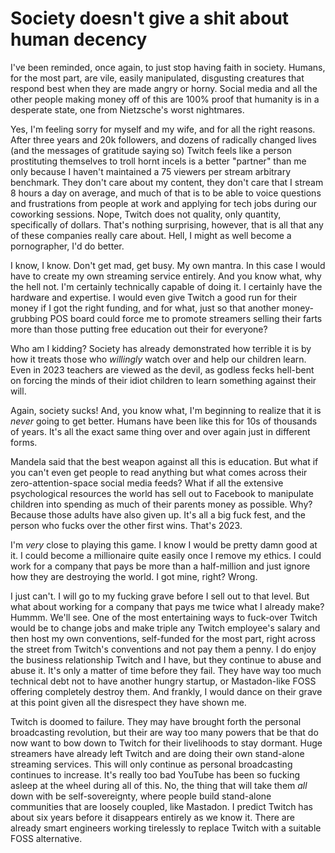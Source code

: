 # Society doesn't give a shit about human decency

I've been reminded, once again, to just stop having faith in society. Humans, for the most part, are vile, easily manipulated, disgusting creatures that respond best when they are made angry or horny. Social media and all the other people making money off of this are 100% proof that humanity is in a desperate state, one from Nietzsche's worst nightmares.

Yes, I'm feeling sorry for myself and my wife, and for all the right reasons. After three years and 20k followers, and dozens of radically changed lives (and the messages of gratitude saying so) Twitch feels like a person prostituting themselves to troll hornt incels is a better "partner" than me only because I haven't maintained a 75 viewers per stream arbitrary benchmark. They don't care about my content, they don't care that I stream 8 hours a day on average, and much of that is to be able to voice questions and frustrations from people at work and applying for tech jobs during our coworking sessions. Nope, Twitch does not quality, only quantity, specifically of dollars. That's nothing surprising, however, that is all that any of these companies really care about. Hell, I might as well become a pornographer, I'd do better.

I know, I know. Don't get mad, get busy. My own mantra. In this case I would have to create my own streaming service entirely. And you know what, why the hell not. I'm certainly technically capable of doing it. I certainly have the hardware and expertise. I would even give Twitch a good run for their money if I got the right funding, and for what, just so that another money-grubbing POS board could force me to promote streamers selling their farts more than those putting free education out their for everyone?

Who am I kidding? Society has already demonstrated how terrible it is by how it treats those who *willingly* watch over and help our children learn. Even in 2023 teachers are viewed as the devil, as godless fecks hell-bent on forcing the minds of their idiot children to learn something against their will.

Again, society sucks! And, you know what, I'm beginning to realize that it is *never* going to get better. Humans have been like this for 10s of thousands of years. It's all the exact same thing over and over again just in different forms.

Mandela said that the best weapon against all this is education. But what if you can't even get people to read anything but what comes across their zero-attention-space social media feeds? What if all the extensive psychological resources the world has sell out to Facebook to manipulate children into spending as much of their parents money as possible. Why? Because those adults have also given up. It's all a big fuck fest, and the person who fucks over the other first wins. That's 2023.

I'm *very* close to playing this game. I know I would be pretty damn good at it. I could become a millionaire quite easily once I remove my ethics. I could work for a company that pays be more than a half-million and just ignore how they are destroying the world. I got mine, right? Wrong.

I just can't. I will go to my fucking grave before I sell out to that level. But what about working for a company that pays me twice what I already make? Hummm. We'll see. One of the most entertaining ways to fuck-over Twitch would be to change jobs and make triple any Twitch employee's salary and then host my own conventions, self-funded for the most part, right across the street from Twitch's conventions and not pay them a penny. I do enjoy the business relationship Twitch and I have, but they continue to abuse and abuse it. It's only a matter of time before they fail. They have way too much technical debt not to have another hungry startup, or Mastadon-like FOSS offering completely destroy them. And frankly, I would dance on their grave at this point given all the disrespect they have shown me.

Twitch is doomed to failure. They may have brought forth the personal broadcasting revolution, but their are way too many powers that be that do now want to bow down to Twitch for their livelihoods to stay dormant. Huge streamers have already left Twitch and are doing their own stand-alone streaming services. This will only continue as personal broadcasting continues to increase. It's really too bad YouTube has been so fucking asleep at the wheel during all of this. No, the thing that will take them *all* down with be self-sovereignty, where people build stand-alone communities that are loosely coupled, like Mastadon. I predict Twitch has about six years before it disappears entirely as we know it. There are already smart engineers working tirelessly to replace Twitch with a suitable FOSS alternative.
